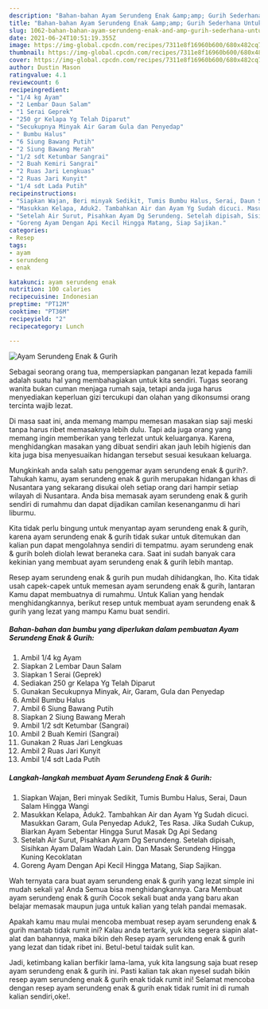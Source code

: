```yaml
---
description: "Bahan-bahan Ayam Serundeng Enak &amp;amp; Gurih Sederhana Untuk Jualan"
title: "Bahan-bahan Ayam Serundeng Enak &amp;amp; Gurih Sederhana Untuk Jualan"
slug: 1062-bahan-bahan-ayam-serundeng-enak-and-amp-gurih-sederhana-untuk-jualan
date: 2021-06-24T10:51:19.355Z
image: https://img-global.cpcdn.com/recipes/7311e8f16960b600/680x482cq70/ayam-serundeng-enak-gurih-foto-resep-utama.jpg
thumbnail: https://img-global.cpcdn.com/recipes/7311e8f16960b600/680x482cq70/ayam-serundeng-enak-gurih-foto-resep-utama.jpg
cover: https://img-global.cpcdn.com/recipes/7311e8f16960b600/680x482cq70/ayam-serundeng-enak-gurih-foto-resep-utama.jpg
author: Dustin Mason
ratingvalue: 4.1
reviewcount: 6
recipeingredient:
- "1/4 kg Ayam"
- "2 Lembar Daun Salam"
- "1 Serai Geprek"
- "250 gr Kelapa Yg Telah Diparut"
- "Secukupnya Minyak Air Garam Gula dan Penyedap"
- " Bumbu Halus"
- "6 Siung Bawang Putih"
- "2 Siung Bawang Merah"
- "1/2 sdt Ketumbar Sangrai"
- "2 Buah Kemiri Sangrai"
- "2 Ruas Jari Lengkuas"
- "2 Ruas Jari Kunyit"
- "1/4 sdt Lada Putih"
recipeinstructions:
- "Siapkan Wajan, Beri minyak Sedikit, Tumis Bumbu Halus, Serai, Daun Salam Hingga Wangi"
- "Masukkan Kelapa, Aduk2. Tambahkan Air dan Ayam Yg Sudah dicuci. Masukkan Garam, Gula Penyedap Aduk2, Tes Rasa. Jika Sudah Cukup, Biarkan Ayam Sebentar Hingga Surut Masak Dg Api Sedang"
- "Setelah Air Surut, Pisahkan Ayam Dg Serundeng. Setelah dipisah, Sisihkan Ayam Dalam Wadah Lain. Dan Masak Serundeng Hingga Kuning Kecoklatan"
- "Goreng Ayam Dengan Api Kecil Hingga Matang, Siap Sajikan."
categories:
- Resep
tags:
- ayam
- serundeng
- enak

katakunci: ayam serundeng enak 
nutrition: 100 calories
recipecuisine: Indonesian
preptime: "PT12M"
cooktime: "PT36M"
recipeyield: "2"
recipecategory: Lunch

---
```



![Ayam Serundeng Enak &amp; Gurih](https://img-global.cpcdn.com/recipes/7311e8f16960b600/680x482cq70/ayam-serundeng-enak-gurih-foto-resep-utama.jpg)

Sebagai seorang orang tua, mempersiapkan panganan lezat kepada famili adalah suatu hal yang membahagiakan untuk kita sendiri. Tugas seorang  wanita bukan cuman menjaga rumah saja, tetapi anda juga harus menyediakan keperluan gizi tercukupi dan olahan yang dikonsumsi orang tercinta wajib lezat.

Di masa  saat ini, anda memang mampu memesan masakan siap saji meski tanpa harus ribet memasaknya lebih dulu. Tapi ada juga orang yang memang ingin memberikan yang terlezat untuk keluarganya. Karena, menghidangkan masakan yang dibuat sendiri akan jauh lebih higienis dan kita juga bisa menyesuaikan hidangan tersebut sesuai kesukaan keluarga. 



Mungkinkah anda salah satu penggemar ayam serundeng enak &amp; gurih?. Tahukah kamu, ayam serundeng enak &amp; gurih merupakan hidangan khas di Nusantara yang sekarang disukai oleh setiap orang dari hampir setiap wilayah di Nusantara. Anda bisa memasak ayam serundeng enak &amp; gurih sendiri di rumahmu dan dapat dijadikan camilan kesenanganmu di hari liburmu.

Kita tidak perlu bingung untuk menyantap ayam serundeng enak &amp; gurih, karena ayam serundeng enak &amp; gurih tidak sukar untuk ditemukan dan kalian pun dapat mengolahnya sendiri di tempatmu. ayam serundeng enak &amp; gurih boleh diolah lewat beraneka cara. Saat ini sudah banyak cara kekinian yang membuat ayam serundeng enak &amp; gurih lebih mantap.

Resep ayam serundeng enak &amp; gurih pun mudah dihidangkan, lho. Kita tidak usah capek-capek untuk memesan ayam serundeng enak &amp; gurih, lantaran Kamu dapat membuatnya di rumahmu. Untuk Kalian yang hendak menghidangkannya, berikut resep untuk membuat ayam serundeng enak &amp; gurih yang lezat yang mampu Kamu buat sendiri.

<!--inarticleads1-->

##### Bahan-bahan dan bumbu yang diperlukan dalam pembuatan Ayam Serundeng Enak &amp; Gurih:

1. Ambil 1/4 kg Ayam
1. Siapkan 2 Lembar Daun Salam
1. Siapkan 1 Serai (Geprek)
1. Sediakan 250 gr Kelapa Yg Telah Diparut
1. Gunakan Secukupnya Minyak, Air, Garam, Gula dan Penyedap
1. Ambil  Bumbu Halus
1. Ambil 6 Siung Bawang Putih
1. Siapkan 2 Siung Bawang Merah
1. Ambil 1/2 sdt Ketumbar (Sangrai)
1. Ambil 2 Buah Kemiri (Sangrai)
1. Gunakan 2 Ruas Jari Lengkuas
1. Ambil 2 Ruas Jari Kunyit
1. Ambil 1/4 sdt Lada Putih




<!--inarticleads2-->

##### Langkah-langkah membuat Ayam Serundeng Enak &amp; Gurih:

1. Siapkan Wajan, Beri minyak Sedikit, Tumis Bumbu Halus, Serai, Daun Salam Hingga Wangi
1. Masukkan Kelapa, Aduk2. Tambahkan Air dan Ayam Yg Sudah dicuci. Masukkan Garam, Gula Penyedap Aduk2, Tes Rasa. Jika Sudah Cukup, Biarkan Ayam Sebentar Hingga Surut Masak Dg Api Sedang
1. Setelah Air Surut, Pisahkan Ayam Dg Serundeng. Setelah dipisah, Sisihkan Ayam Dalam Wadah Lain. Dan Masak Serundeng Hingga Kuning Kecoklatan
1. Goreng Ayam Dengan Api Kecil Hingga Matang, Siap Sajikan.




Wah ternyata cara buat ayam serundeng enak &amp; gurih yang lezat simple ini mudah sekali ya! Anda Semua bisa menghidangkannya. Cara Membuat ayam serundeng enak &amp; gurih Cocok sekali buat anda yang baru akan belajar memasak maupun juga untuk kalian yang telah pandai memasak.

Apakah kamu mau mulai mencoba membuat resep ayam serundeng enak &amp; gurih mantab tidak rumit ini? Kalau anda tertarik, yuk kita segera siapin alat-alat dan bahannya, maka bikin deh Resep ayam serundeng enak &amp; gurih yang lezat dan tidak ribet ini. Betul-betul taidak sulit kan. 

Jadi, ketimbang kalian berfikir lama-lama, yuk kita langsung saja buat resep ayam serundeng enak &amp; gurih ini. Pasti kalian tak akan nyesel sudah bikin resep ayam serundeng enak &amp; gurih enak tidak rumit ini! Selamat mencoba dengan resep ayam serundeng enak &amp; gurih enak tidak rumit ini di rumah kalian sendiri,oke!.

